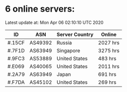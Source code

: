 # 6 online servers:

Latest update at: Mon Apr 06 02:10:10 UTC 2020

| ID | ASN | Server Country | Online |
| -- | --- | -------------- | ------ |
| #.15CF | AS49392 | Russia | 2027 hrs |
| #.7F1D | AS63949 | Singapore | 3275 hrs |
| #.9FC3 | AS53889 | United States | 483 hrs |
| #.E069 | AS40065 | United States | 2011 hrs |
| #.2A79 | AS63949 | Japan | 691 hrs |
| #.F7DA | AS45102 | United States | 269 hrs |

